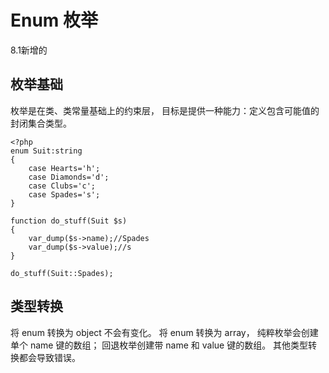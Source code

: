 # Enum 枚举
8.1新增的

## 枚举基础
枚举是在类、类常量基础上的约束层， 目标是提供一种能力：定义包含可能值的封闭集合类型。
```
<?php
enum Suit:string
{
    case Hearts='h';
    case Diamonds='d';
    case Clubs='c';
    case Spades='s';
}

function do_stuff(Suit $s)
{
    var_dump($s->name);//Spades
    var_dump($s->value);//s
}

do_stuff(Suit::Spades);
```

## 类型转换
将 enum 转换为 object 不会有变化。 将 enum 转换为 array， 纯粹枚举会创建单个 name 键的数组； 回退枚举创建带 name 和 value 键的数组。 其他类型转换都会导致错误。
